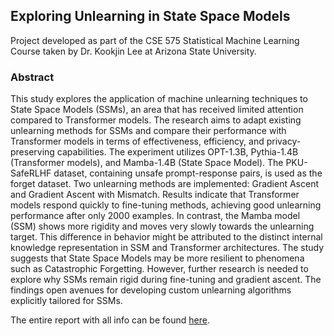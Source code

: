## Exploring Unlearning in State Space Models

Project developed as part of the CSE 575 Statistical Machine Learning Course taken by Dr. Kookjin Lee at Arizona State University.

### Abstract

This study explores the application of machine unlearning techniques to State Space Models (SSMs), an area that has received limited attention compared to Transformer models. The research aims to adapt existing unlearning methods for SSMs and compare their performance with Transformer models in terms of effectiveness, efficiency, and privacy-preserving capabilities. The experiment utilizes OPT-1.3B, Pythia-1.4B (Transformer models), and Mamba-1.4B (State Space Model). The PKU-SafeRLHF dataset, containing unsafe prompt-response pairs, is used as the forget dataset. Two unlearning methods are implemented: Gradient Ascent and Gradient Ascent with Mismatch. Results indicate that Transformer models respond quickly to fine-tuning methods, achieving good unlearning performance after only 2000 examples. In contrast, the Mamba model (SSM) shows more rigidity and moves very slowly towards the unlearning target. This difference in behavior might be attributed to the distinct internal knowledge representation in SSM and Transformer architectures. The study suggests that State Space Models may be more resilient to phenomena such as Catastrophic Forgetting. However, further research is needed to explore why SSMs remain rigid during fine-tuning and gradient ascent. The findings open avenues for developing custom unlearning algorithms explicitly tailored for SSMs.

The entire report with all info can be found [here](./CSE_575_Final_Report_Group_13.pdf).

